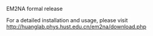 EM2NA formal release

For a detailed installation and usage, please visit http://huanglab.phys.hust.edu.cn/em2na/download.php
